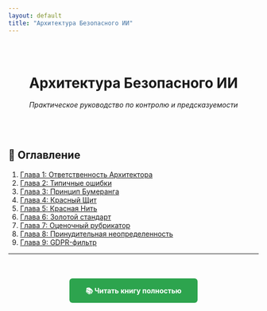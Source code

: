 ```yaml
---
layout: default
title: "Архитектура Безопасного ИИ"
---
```


<div style="text-align: center; margin: 5rem 0;">
  <h1>Архитектура Безопасного ИИ</h1>
  <p><em>Практическое руководство по контролю и предсказуемости</em></p>
</div>

## 📖 Оглавление

1. [Глава 1: Ответственность Архитектора](book.html#глава-1)
2. [Глава 2: Типичные ошибки](book.html#глава-2)
3. [Глава 3: Принцип Бумеранга](book.html#глава-3)
4. [Глава 4: Красный Щит](book.html#глава-4)
5. [Глава 5: Красная Нить](book.html#глава-5)
6. [Глава 6: Золотой стандарт](book.html#глава-6)
7. [Глава 7: Оценочный рубрикатор](book.html#глава-7)
8. [Глава 8: Принудительная неопределенность](book.html#глава-8)
9. [Глава 9: GDPR-фильтр](book.html#глава-9)

---

<div style="text-align: center; margin-top: 4rem;">
  <a href="book.html" style="background: #2da44e; color: white; padding: 1rem 2rem; text-decoration: none; border-radius: 6px; font-weight: bold;">📚 Читать книгу полностью</a>
</div>
